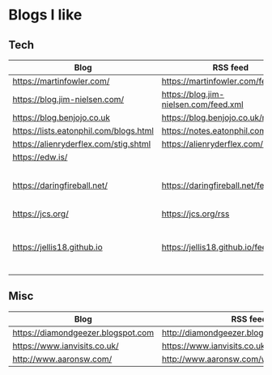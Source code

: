 # Blogs I like

## Tech

| Blog                                   | RSS feed                                                     |   Notes   |
| -------------------------------------- | ------------------------------------------------------------ | --------- |
| https://martinfowler.com/              | https://martinfowler.com/feed.atom                           |           |
| https://blog.jim-nielsen.com/          | https://blog.jim-nielsen.com/feed.xml                        |           |
| https://blog.benjojo.co.uk             | https://blog.benjojo.co.uk/rss.xml                           |           |
| https://lists.eatonphil.com/blogs.html | https://notes.eatonphil.com/rss.xml                          |           |
| https://alienryderflex.com/stig.shtml  | https://alienryderflex.com/rss.xml                           |           |
| https://edw.is/                        |                                                              |           |
| https://daringfireball.net/            | https://daringfireball.net/feeds/main                        | John Gruber, father of markdown |
| https://jcs.org/                       | https://jcs.org/rss                                          | retro     |
| https://jellis18.github.io             | https://jellis18.github.io/feed.xml                          | Very clear explanations of itsy bitsy software concepts

## Misc

|                Blog                |                   RSS feed                 |  Notes  |
| ---------------------------------- | ------------------------------------------ | ------- |
| https://diamondgeezer.blogspot.com | http://diamondgeezer.blogspot.com/atom.xml | London  |
| https://www.ianvisits.co.uk/       | https://www.ianvisits.co.uk/articles/feed/ | London  |
| http://www.aaronsw.com/            | http://www.aaronsw.com/weblog/index.xml    |         |
